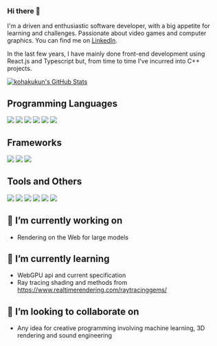 ### Hi there 👋
I'm a driven and enthusiastic software developer, with a big appetite for learning and challenges. Passionate about video games and computer graphics. You can find me on [LinkedIn](https://www.linkedin.com/in/aura-munoz/). 

In the last few years, I have mainly done front-end development using React.js and Typescript but, from time to time I've incurred into C++ projects.

<!--
<a href="https://github.com/kohakukun/kohakukun">
  <img align="center" src="https://github-readme-stats.vercel.app/api/top-langs/?username=kohakukun&hide=java,html,tex&title_color=ffffff&text_color=c9cacc&icon_color=2bbc8a&bg_color=1d1f21&langs_count=3" />
</a>
-->
<a href="https://github.com/kohakukun/kohakukun">
  <img align="center" src="https://github-readme-stats.vercel.app/api?username=kohakukun&show_icons=true&line_height=27&count_private=true&title_color=ffffff&text_color=c9cacc&icon_color=2bbc8a&bg_color=1d1f21" alt="kohakukun's GitHub Stats" />
</a>

## Programming Languages
![](https://img.shields.io/badge/-Javascript-informational?style=flat&logo=javascript&logoColor=white&color=2bbc8a)
![](https://img.shields.io/badge/-Typescript-informational?style=flat&logo=typescript&logoColor=white&color=2bbc8a)
![](https://img.shields.io/badge/-OpenGL-informational?style=flat&logo=opengl&logoColor=white&color=2bbc8a)
![](https://img.shields.io/badge/-Java-informational?style=flat&logo=java&logoColor=white&color=2bbc8a)
![](https://img.shields.io/badge/-Python-informational?style=flat&logo=python&logoColor=white&color=2bbc8a)
![](https://img.shields.io/badge/-C++-informational?style=flat&logo=cplusplus&logoColor=white&color=2bbc8a)

## Frameworks
![](https://img.shields.io/badge/-React-informational?style=flat&logo=React&logoColor=white&color=2bbc8a)
![](https://img.shields.io/badge/-OpenCV-informational?style=flat&logo=opencv&logoColor=white&color=2bbc8a)
![](https://img.shields.io/badge/-TensorFlow-informational?style=flat&logo=tensorflow&logoColor=white&color=2bbc8a)

## Tools and Others
![](https://img.shields.io/badge/-CLinux-informational?style=flat&logo=linux&logoColor=white&color=2bbc8a)
![](https://img.shields.io/badge/-CMake-informational?style=flat&logo=Cmake&logoColor=white&color=2bbc8a)
![](https://img.shields.io/badge/-Docker-informational?style=flat&logo=docker&logoColor=white&color=2bbc8a)
![](https://img.shields.io/badge/-AWS-informational?style=flat&logo=aws&logoColor=white&color=2bbc8a)
![](https://img.shields.io/badge/-Terraform-informational?style=flat&logo=terraform&logoColor=white&color=2bbc8a)
![](https://img.shields.io/badge/-Visual_Studio_Code-informational?style=flat&logo=visualstudiocode&logoColor=white&color=2bbc8a)

## 🔭 I’m currently working on
- Rendering on the Web for large models

## 🌱 I’m currently learning
- WebGPU api and current specification
- Ray tracing shading and methods from https://www.realtimerendering.com/raytracinggems/

## 👯 I’m looking to collaborate on
- Any idea for creative programming involving machine learning, 3D rendering and sound engineering





